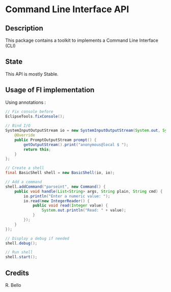 # Command Line Interface API

## Description

This package contains a toolkit to implements a Command Line Interface (CLI)

## State

This API is mostly Stable.

## Usage of FI implementation

Using annotations :

```java
// Fix console before
EclipseTools.fixConsole();
		
// Bind I/O
SystemInputOutputStream io = new SystemInputOutputStream(System.out, System.err, System.in) {
	@Override
	public PromptOutputStream prompt() {
		getOutputStream().print("anonymous@local $ ");
		return this;
	}
};

// Create a shell
final BasicShell shell = new BasicShell(io, io);

// Add a command
shell.addCommand("parseint", new Command() {
	public void handle(List<String> args, String plain, String cmd) {
		io.println("Enter a numeric value: ");
		io.read(new IntegerReader() {
			public void read(Integer value) {
				System.out.println("Read: " + value);
			}
		});
	}
});

// Display a debug if needed
shell.debug();

// Run shell
shell.start();
```

## Credits

R. Bello